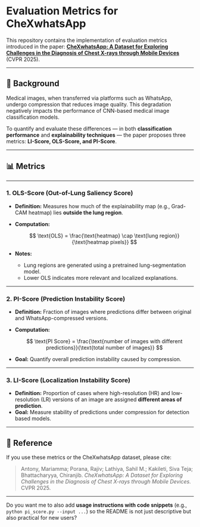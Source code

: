 # Evaluation Metrics for CheXwhatsApp

This repository contains the implementation of evaluation metrics introduced in the paper:
**[CheXwhatsApp: A Dataset for Exploring Challenges in the Diagnosis of Chest X-rays through Mobile Devices](https://cvpr.thecvf.com/virtual/2025/poster/32580)** (CVPR 2025).

---

## 📖 Background

Medical images, when transferred via platforms such as WhatsApp, undergo compression that reduces image quality. This degradation negatively impacts the performance of CNN-based medical image classification models.

To quantify and evaluate these differences — in both **classification performance** and **explainability techniques** — the paper proposes three metrics: **LI-Score, OLS-Score, and PI-Score**.

---

## 📊 Metrics


---

### 1. **OLS-Score (Out-of-Lung Saliency Score)**

* **Definition:** Measures how much of the explainability map (e.g., Grad-CAM heatmap) lies **outside the lung region**.
* **Computation:**

  $$
  \text{OLS} = \frac{\text{heatmap} \cap \text{lung region}}{\text{heatmap pixels}}
  $$
* **Notes:**

  * Lung regions are generated using a pretrained lung-segmentation model.
  * Lower OLS indicates more relevant and localized explanations.

---

### 2. **PI-Score (Prediction Instability Score)**

* **Definition:** Fraction of images where predictions differ between original and WhatsApp-compressed versions.
* **Computation:**

  $$
  \text{PI Score} = \frac{\text{number of images with different predictions}}{\text{total number of images}}
  $$

* **Goal:** Quantify overall prediction instability caused by compression.

---
### 3. **LI-Score (Localization Instability Score)**

* **Definition:** Proportion of cases where high-resolution (HR) and low-resolution (LR) versions of an image are assigned **different areas of prediction**.
* **Goal:** Measure stability of predictions under compression for detection based models.
---

## 🔗 Reference

If you use these metrics or the CheXwhatsApp dataset, please cite:

> Antony, Mariamma; Porana, Rajiv; Lathiya, Sahil M.; Kakileti, Siva Teja; Bhattacharyya, Chiranjib.
> *CheXwhatsApp: A Dataset for Exploring Challenges in the Diagnosis of Chest X-rays through Mobile Devices.*
> CVPR 2025.

---

Do you want me to also add **usage instructions with code snippets** (e.g., `python pi_score.py --input ...`) so the README is not just descriptive but also practical for new users?
